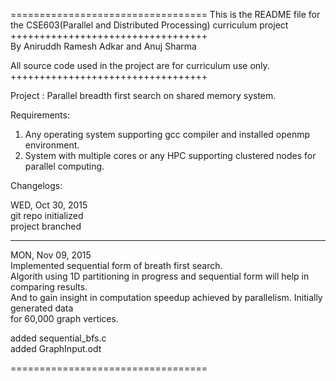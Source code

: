 ==================================
This is the README file for the CSE603(Parallel and Distributed Processing) curriculum project
++++++++++++++++++++++++++++++++++                                                           
By Aniruddh Ramesh Adkar and Anuj Sharma

All source code used in the project are for curriculum use only.                              
++++++++++++++++++++++++++++++++++

Project : Parallel breadth first search on shared memory system.                                

Requirements:                                                                                  

1) Any operating system supporting gcc compiler and installed openmp environment.                 
2) System with multiple cores or any HPC supporting clustered nodes for parallel computing.     

Changelogs:                                                                                     

WED, Oct 30, 2015                                                                              
git repo initialized                                                                           
project branched                                                                                  

*****************

MON, Nov 09, 2015                                                                               
Implemented sequential form of breath first search.                                            
Algorith using 1D partitioning in progress and sequential form will help in comparing results.   
And to gain insight in computation speedup achieved by parallelism. Initially generated data     
for 60,000 graph vertices.                                                                      

added sequential_bfs.c                                                                         
added GraphInput.odt                                                                           

==================================                                                                 
